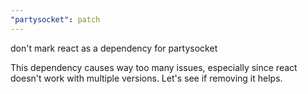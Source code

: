 ```yaml
---
"partysocket": patch
---
```


don't mark react as a dependency for partysocket

This dependency causes way too many issues, especially since react doesn't work with multiple versions. Let's see if removing it helps.
